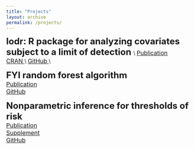 ```yaml
---
title: "Projects"
layout: archive
permalink: /projects/
---
```

<font size="5"> <b> lodr: R package for analyzing covariates subject to a limit of detection </b> </font>\ 
[<font size="3"> Publication </font>](...)\
[<font size="3"> CRAN </font>](https://cran.r-project.org/web/packages/lodr/index.html)\ 
[<font size="3"> GitHub </font>](https://github.com/mloop/lodr)\

<font size="5"> <b> FYI random forest algorithm </b> </font>  
[<font size="3"> Publication </font>](...)      
[<font size="3"> GitHub </font>](https://github.com/kmdono02/FYI_Random_Forest)  

<font size="5"> <b> Nonparametric inference for thresholds of risk </b> </font>  
[<font size="3"> Publication </font>](https://www.ncbi.nlm.nih.gov/pubmed/31285781)    
[<font size="3"> Supplement </font>](https://kmdono02.github.io/Risk_Threshold/)      
[<font size="3"> GitHub </font>](https://github.com/kmdono02/Risk_Threshold)  
